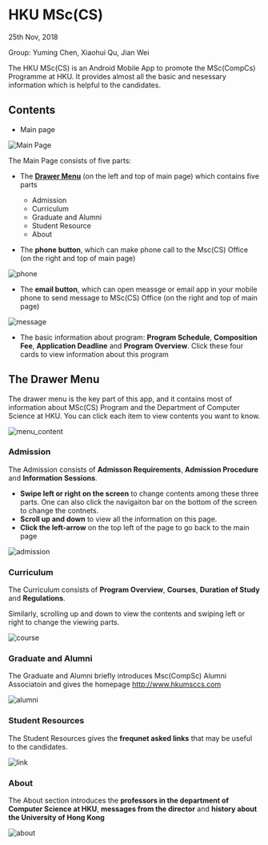 # HKU MSc(CS)

25th Nov, 2018

Group: Yuming Chen, Xiaohui Qu, Jian Wei

The HKU MSc(CS) is an Android Mobile App to promote the
MSc(CompCs) Programme at HKU. It provides almost all the basic and nesessary information which is helpful to the candidates.

## Contents

* Main page


![Main Page](Main_Page.png)

The Main Page consists of five parts:

- The [**Drawer Menu**](#drawer-menu) (on the left and top of main page) which contains five parts

	* Admission
	* Curriculum
	* Graduate and Alumni
	* Student Resource
	* About
- The **phone button**, which can make phone call to the Msc(CS) Office (on the right and top of main page) 

![phone](phone_call.png)

- The **email button**, which can open meassge or email app in your mobile phone to send message to MSc(CS) Office (on the right and top of main page)

![message](message.png)

- The basic information about program: **Program Schedule**, **Composition Fee**, **Application Deadline** and **Program Overview**. Click these four cards to view information about this program


## <a name = "drawer-menu"></a> The Drawer Menu

The drawer menu is the key part of this app, and it contains most of information about MSc(CS) Program and the Department of Computer Science at HKU. You can click each item to view contents you want to know. 

![menu_content](menu_content.png)

### Admission
The Admission consists of **Admisson Requirements**, **Admission Procedure** and **Information Sessions**.

* **Swipe left or right on the screen** to change contents among these three parts. One can also click the navigaiton bar on the bottom of the screen to change the contnets.
*  **Scroll up and down** to view all the information on this page.
* **Click the left-arrow** on the top left of the page to go back to the main page

![admission](admission.png)

### Curriculum
The Curriculum consists of **Program Overview**, **Courses**, **Duration of Study** and **Regulations**.

Similarly, scrolling up and down to view the contents and swiping left or right to change the viewing parts.

![course](curriculum.png)

### Graduate and Alumni
The Graduate and Alumni briefly introduces Msc(CompSc) Alumni Associatoin and gives the homepage <http://www.hkumsccs.com>

![alumni](alumni.png)

### Student Resources

The Student Resources gives the **frequnet asked links** that may be useful to the candidates.

![link](links.png)

### About 

The About section introduces the **professors in the department of Computer Science at HKU**, **messages from the director**  and **history about the University of Hong Kong**

![about](about.png)
